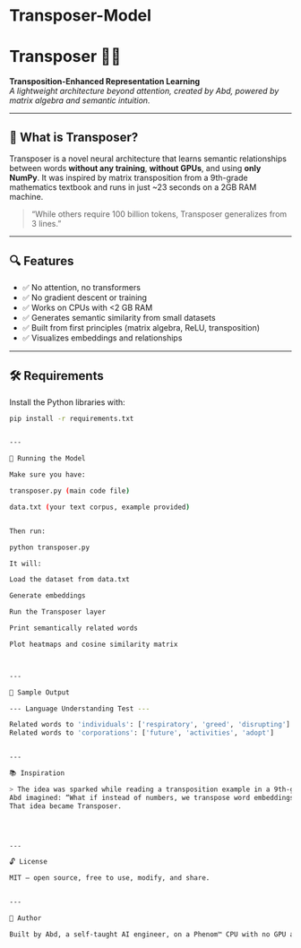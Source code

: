 # Transposer-Model
# Transposer 🧠✨

**Transposition-Enhanced Representation Learning**  
*A lightweight architecture beyond attention, created by Abd, powered by matrix algebra and semantic intuition.*

---

## 🌟 What is Transposer?

Transposer is a novel neural architecture that learns semantic relationships between words **without any training**, **without GPUs**, and using **only NumPy**. It was inspired by matrix transposition from a 9th-grade mathematics textbook and runs in just ~23 seconds on a 2GB RAM machine.

> “While others require 100 billion tokens, Transposer generalizes from 3 lines.”

---

## 🔍 Features

- ✅ No attention, no transformers
- ✅ No gradient descent or training
- ✅ Works on CPUs with <2 GB RAM
- ✅ Generates semantic similarity from small datasets
- ✅ Built from first principles (matrix algebra, ReLU, transposition)
- ✅ Visualizes embeddings and relationships

---

## 🛠️ Requirements

Install the Python libraries with:

```bash
pip install -r requirements.txt


---

🧪 Running the Model

Make sure you have:

transposer.py (main code file)

data.txt (your text corpus, example provided)


Then run:

python transposer.py

It will:

Load the dataset from data.txt

Generate embeddings

Run the Transposer layer

Print semantically related words

Plot heatmaps and cosine similarity matrix



---

📄 Sample Output

--- Language Understanding Test ---

Related words to 'individuals': ['respiratory', 'greed', 'disrupting']
Related words to 'corporations': ['future', 'activities', 'adopt']


---

📚 Inspiration

> The idea was sparked while reading a transposition example in a 9th-grade math textbook.
Abd imagined: “What if instead of numbers, we transpose word embeddings?”
That idea became Transposer.




---

🔓 License

MIT — open source, free to use, modify, and share.


---

👋 Author

Built by Abd, a self-taught AI engineer, on a Phenom™ CPU with no GPU and a dream to break the myth that AI requires millions of dollars and massive compute.
